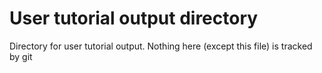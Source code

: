# User tutorial output directory

Directory for user tutorial output. Nothing here (except this file) is tracked by git
